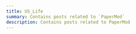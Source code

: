 ```yaml
---
title: US_Life
summary: Contains posts related to `PaperMod`
description: Contains posts related to PaperMod
---
```

